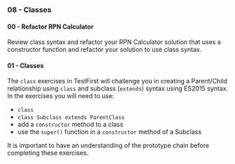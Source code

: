 ### 08 - Classes


#### 00 - Refactor RPN Calculator

Review class syntax and refactor your RPN Calculator solution that uses a constructor function and refactor your solution to use class syntax.

#### 01 - Classes

The `class` exercises in TestFirst will challenge you in creating a Parent/Child relationship using `class` and subclass (`extends`) syntax using ES2015 syntax. In the exercises you will need to use:

- `class`
- `class Subclass extends ParentClass`
- add a `constructor` method to a class
- use the `super()` function in a `constructor` method of a Subclass

It is important to have an understanding of the prototype chain before completing these exercises.
